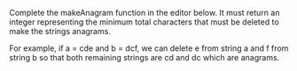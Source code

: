 Complete the makeAnagram function in the editor below. It must return an integer representing the minimum total characters that must be deleted to make the strings anagrams.

For example, if a = cde and b = dcf, we can delete e from string a and f from string b so that both remaining strings are cd and dc which are anagrams.

